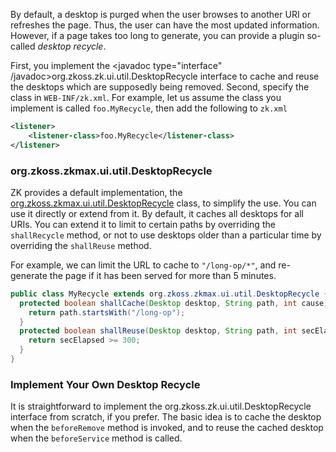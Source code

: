 

By default, a desktop is purged when the user browses to another URI or
refreshes the page. Thus, the user can have the most updated
information. However, if a page takes too long to generate, you can
provide a plugin so-called *desktop recycle*.

First, you implement the
<javadoc type="interface" /javadoc>org.zkoss.zk.ui.util.DesktopRecycle</javadoc>
interface to cache and reuse the desktops which are supposedly being
removed. Second, specify the class in `WEB-INF/zk.xml`. For example, let
us assume the class you implement is called `foo.MyRecycle`, then add
the following to `zk.xml`

```xml
<listener>
    <listener-class>foo.MyRecycle</listener-class>
</listener>
```

### org.zkoss.zkmax.ui.util.DesktopRecycle

ZK provides a default implementation, the
[org.zkoss.zkmax.ui.util.DesktopRecycle](https://www.zkoss.org/javadoc/latest/zk/org/zkoss/zkmax/ui/util/DesktopRecycle.html) class, to
simplify the use. You can use it directly or extend from it. By default,
it caches all desktops for all URIs. You can extend it to limit to
certain paths by overriding the `shallRecycle` method, or not to use
desktops older than a particular time by overriding the `shallReuse`
method.

For example, we can limit the URL to cache to `"/long-op/*"`, and
re-generate the page if it has been served for more than 5 minutes.

```java
public class MyRecycle extends org.zkoss.zkmax.ui.util.DesktopRecycle {
  protected boolean shallCache(Desktop desktop, String path, int cause) {
    return path.startsWith("/long-op");
  }
  protected boolean shallReuse(Desktop desktop, String path, int secElapsed) {
    return secElapsed >= 300;
  }
}
```

### Implement Your Own Desktop Recycle

It is straightforward to implement the
<javadoc type="interface" >org.zkoss.zk.ui.util.DesktopRecycle</javadoc>
interface from scratch, if you prefer. The basic idea is to cache the
desktop when the `beforeRemove` method is invoked, and to reuse the
cached desktop when the `beforeService` method is called.
